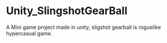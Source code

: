 # Unity_SlingshotGearBall
A Mini game project made in unity, sligshot gearball is roguelike hypercasual game.
